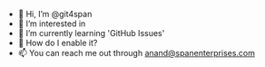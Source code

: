 - 👋 Hi, I’m @git4span
- 👀 I’m interested in 
- 🌱 I’m currently learning 'GitHub Issues'
- 💞️ How do I enable it?
- 📫 You can reach me out through anand@spanenterprises.com

<!---
git4span/git4span is a ✨ special ✨ repository because its `README.md` (this file) appears on your GitHub profile.
You can click the Preview link to take a look at your changes.
--->
